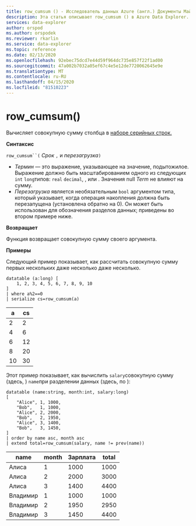 ```yaml
---
title: row_cumsum () - Исследователь данных Azure (англ.) Документы Майкрософт
description: Эта статья описывает row_cumsum () в Azure Data Explorer.
services: data-explorer
author: orspod
ms.author: orspodek
ms.reviewer: rkarlin
ms.service: data-explorer
ms.topic: reference
ms.date: 02/13/2020
ms.openlocfilehash: 92ebec75dcd7e44d59f964dc735e857f22f1ad00
ms.sourcegitcommit: 47a002b7032a05ef67c4e5e12de7720062645e9e
ms.translationtype: MT
ms.contentlocale: ru-RU
ms.lasthandoff: 04/15/2020
ms.locfileid: "81510223"
---
```

# <a name="row_cumsum"></a>row_cumsum()

Вычисляет совокупную сумму столбца в [наборе серийных строк.](./windowsfunctions.md#serialized-row-set)

**Синтаксис**

`row_cumsum``(` *Срок* `,` и *перезагрузка*`)`

* *Термин* — это выражение, указывающее на значение, подытожилое.
  Выражение должно быть масштабированием одного из следующих `int` `long`типов: `real` `decimal`, , или . Значения null *Term* не влияют на сумму.
* *Перезагрузка* является необязательным `bool` аргументом типа, который указывает, когда операция накопления должна быть перезапущена (установлена обратно на 0). Он может быть использован для обозначения разделов данных; приведены во втором примере ниже.

**Возвращает**

Функция возвращает совокупную сумму своего аргумента.

**Примеры**

Следующий пример показывает, как рассчитать совокупную сумму первых нескольких даже несколько даже несколько.

```kusto
datatable (a:long) [
    1, 2, 3, 4, 5, 6, 7, 8, 9, 10
]
| where a%2==0
| serialize cs=row_cumsum(a)
```

а    | cs
-----|-----
2    | 2
4    | 6
6    | 12
8    | 20
10   | 30

Этот пример показывает, как вычислить `salary`совокупную сумму (здесь, ) `name`при разделении данных (здесь, по ):

```kusto
datatable (name:string, month:int, salary:long)
[
    "Alice", 1, 1000,
    "Bob",   1, 1000,
    "Alice", 2, 2000,
    "Bob",   2, 1950,
    "Alice", 3, 1400,
    "Bob",   3, 1450,
]
| order by name asc, month asc
| extend total=row_cumsum(salary, name != prev(name))
```

name   | month  | Зарплата  | total
-------|--------|---------|------
Алиса  | 1      | 1000    | 1000
Алиса  | 2      | 2000    | 3000
Алиса  | 3      | 1400    | 4400
Владимир    | 1      | 1000    | 1000
Владимир    | 2      | 1950    | 2950
Владимир    | 3      | 1450    | 4400